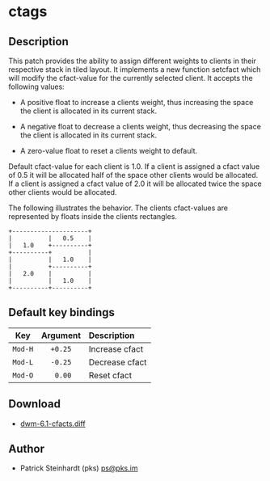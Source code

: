 ctags
=====

Description
-----------

This patch provides the ability to assign different weights to
clients in their respective stack in tiled layout. It implements
a new function setcfact which will modify the cfact-value for the
currently selected client. It accepts the following values:

* A positive float to increase a clients weight, thus increasing
  the space the client is allocated in its current stack.

* A negative float to decrease a clients weight, thus decreasing
  the space the client is allocated in its current stack.

* A zero-value float to reset a clients weight to default.

Default cfact-value for each client is 1.0. If a client is
assigned a cfact value of 0.5 it will be allocated half of the
space other clients would be allocated. If a client is assigned a
cfact value of 2.0 it will be allocated twice the space other
clients would be allocated.

The following illustrates the behavior. The clients cfact-values
are represented by floats inside the clients rectangles.

	+---------------------+
	|          |   0.5    |
	|   1.0    +----------+
	+----------+          |
	|          |   1.0    |
	|          +----------+
	|   2.0    |          |
	|          |   1.0    |
	+----------+----------+

Default key bindings
--------------------

  Key      |  Argument  |  Description
:---------:|:----------:|:----------------
  `Mod-H`  |  `+0.25`   |  Increase cfact
  `Mod-L`  |  `-0.25`   |  Decrease cfact
  `Mod-O`  |  ` 0.00`   |  Reset cfact

Download
--------

* [dwm-6.1-cfacts.diff](dwm-6.1-cfacts.diff)

Author
------

* Patrick Steinhardt (pks) <ps@pks.im>
